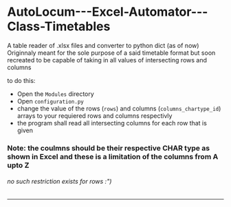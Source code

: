 # AutoLocum---Excel-Automator---Class-Timetables

A table reader of .xlsx files and converter to python dict (as of now)
Originnaly meant for the sole purpose of a said timetable format but soon recreated to be capable of taking in all values of intersecting rows and columns 

to do this:
- Open the `Modules` directory
- Open `configuration.py`
- change the value of the rows (`rows`) and columns (`columns_chartype_id`) arrays to your requiered rows and columns respectivly
- the program shall read all intersecting columns for each row that is given

### Note: the coulmns should be their respective CHAR type as shown in Excel and these is a limitation of the columns from A upto Z
###### no such restriction exists for rows :")
---

